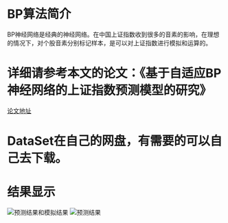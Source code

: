 # BP算法简介
BP神经网络是经典的神经网络。在中国上证指数收到很多的音素的影响，在理想的情况下，对个股音素分别标记样本，是可以对上证指数进行模拟和运算的。

# 详细请参考本文的论文：《基于自适应BP神经网络的上证指数预测模型的研究》
[论文地址](https://kns.cnki.net/KCMS/detail/detail.aspx?dbcode=CJFQ&dbname=CJFDLAST2016&filename=CDXB201606005&v=MTkyMTZZWVI4ZVgxTHV4WVM3RGgxVDNxVHJXTTFGckNVUkxPZlkrZHZGQ3JrVnIzQUppblRiTEc0SDlmTXFZOUY=)

# DataSet在自己的网盘，有需要的可以自己去下载。

# 结果显示
![ 预测结果和模拟结果](https://ws4.sinaimg.cn/large/006tNc79gy1g1xxe19sk8j30bv07x0sx.jpg)
![预测结果](https://ws1.sinaimg.cn/large/006tNc79gy1g1xxfppa2kj309u07tq31.jpg)
